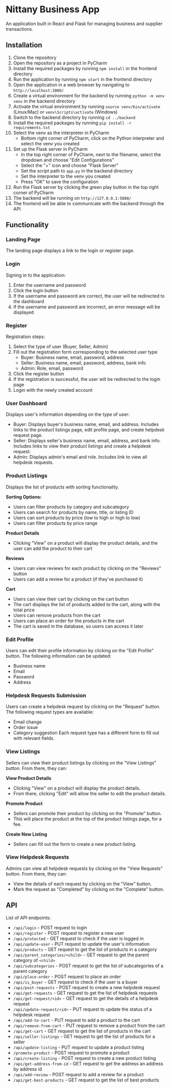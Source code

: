 # Nittany Business App
An application built in React and Flask for managing business and supplier transactions.

## Installation
1. Clone the repository
2. Open the repository as a project in PyCharm
3. Install the required packages by running `npm install` in the frontend directory
4. Run the application by running `npm start` in the frontend directory
5. Open the application in a web browser by navigating to `http://localhost:3000/`
6.  Create a virtual environment for the backend by running `python -m venv venv` in the backend directory
7. Activate the virtual environment by running `source venv/bin/activate` (Linux/Mac) or `venv\Scripts\activate` (Windows)
8. Switch to the backend directory by running `cd ../backend`
9. Install the required packages by running `pip install -r requirements.txt`
10. Select the venv as the interpreter in PyCharm
    - Bottom right corner of PyCharm, click on the Python interpreter and select the venv you created
11. Set up the Flask server in PyCharm
    - In the top right corner of PyCharm, next to the filename, select the dropdown and choose "Edit Configurations"
    - Select the "+" icon and choose "Flask Server"
    - Set the script path to `app.py` in the backend directory
    - Set the interpreter to the venv you created
    - Press "OK" to save the configuration
12. Run the Flask server by clicking the green play button in the top right corner of PyCharm
13. The backend will be running on `http://127.0.0.1:5000/`
14. The frontend will be able to communicate with the backend through the API

## Functionality

### Landing Page
The landing page displays a link to the login or register page.
### Login
Signing in to the application:
1. Enter the username and password
2. Click the login button
3. If the username and password are correct, the user will be redirected to the dashboard
4. If the username and password are incorrect, an error message will be displayed
### Register
Registration steps:
1. Select the type of user (Buyer, Seller, Admin)
2. Fill out the registration form corresponding to the selected user type
   - Buyer: Business name, email, password, address
   - Seller: Business name, email, password, address, bank info
   - Admin: Role, email, password
3. Click the register button
4. If the registration is successful, the user will be redirected to the login page
5. Login with the newly created account
### User Dashboard
Displays user's information depending on the type of user:
- Buyer: Displays buyer's business name, email, and address. Includes links to the product listings page, edit profile page, and create helpdesk request page.
- Seller: Displays seller's business name, email, address, and bank info. Includes links to view their product listings and create a helpdesk request.
- Admin: Displays admin's email and role. Includes link to view all helpdesk requests.
### Product Listings
Displays the list of products with sorting functionality.

**Sorting Options:**
- Users can filter products by category and subcategory
- Users can search for products by name, title, or listing ID
- Users can sort products by price (low to high or high to low)
- Users can filter products by price range

**Product Details**
- Clicking "View" on a product will display the product details, and the user can add the product to their cart

**Reviews**
- Users can view reviews for each product by clicking on the "Reviews" button
- Users can add a review for a product (if they've purchased it)

**Cart**
- Users can view their cart by clicking on the cart button
- The cart displays the list of products added to the cart, along with the total price
- Users can remove products from the cart
- Users can place an order for the products in the cart
- The cart is saved in the database, so users can access it later
### Edit Profile
Users can edit their profile information by clicking on the "Edit Profile" button. The following information can be updated:
- Business name
- Email
- Password
- Address
### Helpdesk Requests Submission
Users can create a helpdesk request by clicking on the "Request" button. The following request types are available:
- Email change
- Order issue
- Category suggestion
Each request type has a different form to fill out with relevant fields.
### View Listings
Sellers can view their product listings by clicking on the "View Listings" button. From there, they can:

**View Product Details**
- Clicking "View" on a product will display the product details.
- From there, clicking "Edit" will allow the seller to edit the product details.

**Promote Product**
- Sellers can promote their product by clicking on the "Promote" button.
- This will place the product at the top of the product listings page, for a fee.

**Create New Listing**
- Sellers can fill out the form to create a new product listing.
### View Helpdesk Requests
Admins can view all helpdesk requests by clicking on the "View Requests" button. From there, they can:
- View the details of each request by clicking on the "View" button.
- Mark the request as "Completed" by clicking on the "Complete" button.


## API
List of API endpoints:
- `/api/login` - POST request to login
- `/api/register` - POST request to register a new user
- `/api/protected` - GET request to check if the user is logged in
- `/api/update-user` - PUT request to update the user's information
- `/api/products` - GET request to get the list of products in a category
- `/api/parent_categories/<child>` - GET request to get the parent category of `<child>`
- `/api/subcategories` - POST request to get the list of subcategories of a parent category
- `/api/place-order` - POST request to place an order
- `/api/is_buyer` - GET request to check if the user is a buyer
- `/api/post-requests` - POST request to create a new helpdesk request
- `/api/get-requests` - GET request to get the list of helpdesk requests
- `/api/get-request/<id>` - GET request to get the details of a helpdesk request
- `/api/update-request/<id>` - PUT request to update the status of a helpdesk request
- `/api/add-to-cart` - PUT request to add a product to the cart
- `/api/remove-from-cart` - PUT request to remove a product from the cart
- `/api/get-cart` - GET request to get the list of products in the cart
- `/api/seller-listings` - GET request to get the list of products for a seller
- `/api/update-listing` - PUT request to update a product listing
- `/promote-product` - POST request to promote a product
- `/api/create-listing` - POST request to create a new product listing
- `/api/get-address-from-id` - GET request to get the address an address by address id
- `/api/add-review` - POST request to add a review for a product
- `/api/get-best-products` - GET request to get the list of best products